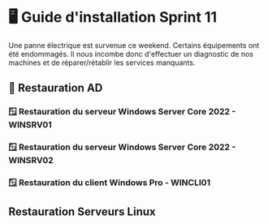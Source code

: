 # 🖥️ Guide d'installation Sprint 11

Une panne électrique est survenue ce weekend. Certains équipements ont été endommagés. Il nous incombe donc d'effectuer un diagnostic de nos machines et de réparer/rétablir les services manquants.

## 📂 Restauration AD

### 🪟 Restauration du serveur Windows Server Core 2022 - WINSRV01

### 🪟 Restauration du serveur Windows Server Core 2022 - WINSRV02

### 🪟 Restauration du client Windows Pro - WINCLI01

## Restauration Serveurs Linux
